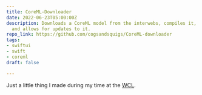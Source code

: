 ```yaml
---
title: CoreML-Downloader
date: 2022-06-23T05:00:00Z
description: Downloads a CoreML model from the interwebs, compiles it, stores it,
  and allows for updates to it.
repo_link: https://github.com/cogsandsquigs/CoreML-downloader
tags:
- swiftui
- swift
- coreml
draft: false

---
```

Just a little thing I made during my time at the [WCL](thewcl.com).